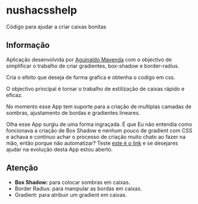 # nushacsshelp
Código para ajudar a criar caixas bonitas
## Informação
Aplicação desenvolvida por [Aguinaldo Mavenda](http://www.mavendeveloper.my-style.in) com o objectivo de simplificar o trabalho de criar gradientes, box-shadow e border-radius.

 Cria o efeito que deseja de forma grafica e obtenha o codigo em css.

 O objectivo principal é tornar o trabalho de estilização de caixas rápido e eficaz.

 No momento esse App tem suporte para a criação de multiplas camadas de sombras, ajustamento de bordas e gradientes lineares.

 Olha esse App surgiu de uma forma ingraçada. É que Eu não entendia como foncionava a criação de Box Shadow e nenhum pouco de gradient com CSS e achava e continuo achar o processo de criação muito chato ao fazer na mão, então porque não automatizar? Teste [este é o link](http://mavendeveloper.my-style.in/box/) e se desejares ajudar na evolução desta App estou aberto.

## Atenção

- <strong>Box Shadow:</strong> para colocar sombras em caixas.
- Border Radius: para manipular as bordas em caixas.
- Gradient: para atribuir um gradient em caixas.

